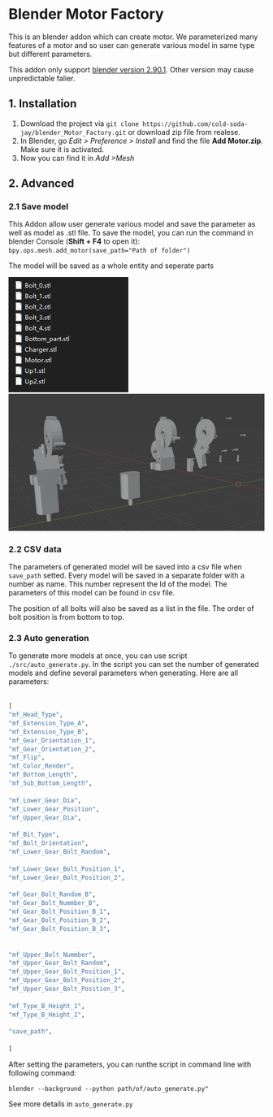 # Blender Motor Factory

This is an blender addon which can create motor. We parameterized many features of a motor and so user can generate various model in same type but different parameters.

This addon only support [blender version 2.90.1](https://download.blender.org/release/Blender2.90/). Other version may cause unpredictable falier.

## 1. Installation

1. Download the project via ``git clone https://github.com/cold-soda-jay/blender_Motor_Factory.git`` or download zip file from realese.
2. In Blender, go *Edit > Preference > Install* and find the file **Add Motor.zip**. Make sure it is activated.
3. Now you can find it in *Add >Mesh*

## 2. Advanced

### 2.1 Save model

This Addon allow user generate various model and save the parameter as well as model as .stl file. To save the model, you can run the command in blender Console (**Shift + F4** to open it): 
``bpy.ops.mesh.add_motor(save_path="Path of folder")``

The model will be saved as a whole entity and seperate parts

<div align="left"><img src="pic\saved_file.png" alt="Image" style="zoom:0%;" /></div>

<div align="center"><img src="pic\parts_model.png" alt="Image" style="zoom:80%;" /></div>

### 2.2 CSV data

The parameters of generated model will be saved into a csv file when ``save_path`` setted. Every model will be saved in a separate folder with a number as name. This number represent the Id of the model. The parameters of this model can be found in csv file. 

The position of all bolts will also be saved as a list in the file. The order of bolt position is from bottom to top. 

### 2.3 Auto generation

To generate more models at once, you can use script ``./src/auto_generate.py``. In the script you can set the number of generated models and define several parameters when generating. Here are all parameters:

```python

[
"mf_Head_Type", 
"mf_Extension_Type_A",
"mf_Extension_Type_B",
"mf_Gear_Orientation_1",
"mf_Gear_Orientation_2",
"mf_Flip",
"mf_Color_Render",
"mf_Bottom_Length",
"mf_Sub_Bottom_Length",

"mf_Lower_Gear_Dia",
"mf_Lower_Gear_Position",
"mf_Upper_Gear_Dia",

"mf_Bit_Type",
"mf_Bolt_Orientation",
"mf_Lower_Gear_Bolt_Random",

"mf_Lower_Gear_Bolt_Position_1",
"mf_Lower_Gear_Bolt_Position_2",

"mf_Gear_Bolt_Random_B",
"mf_Gear_Bolt_Nummber_B",
"mf_Gear_Bolt_Position_B_1",
"mf_Gear_Bolt_Position_B_2",
"mf_Gear_Bolt_Position_B_3",


"mf_Upper_Bolt_Nummber",
"mf_Upper_Gear_Bolt_Random",
"mf_Upper_Gear_Bolt_Position_1",
"mf_Upper_Gear_Bolt_Position_2",
"mf_Upper_Gear_Bolt_Position_3",

"mf_Type_B_Height_1",
"mf_Type_B_Height_2",

"save_path",

]
```

After setting the parameters, you can runthe script in command line with following command:

```
blender --background --python path/of/auto_generate.py"
```

See more details in `auto_generate.py`
